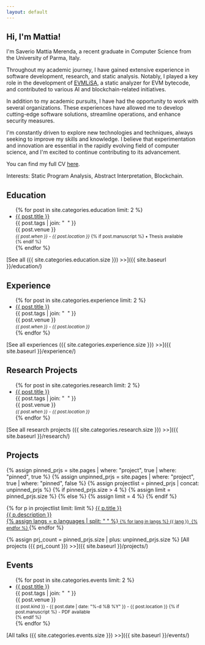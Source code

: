 ```yaml
---
layout: default
---
```


## Hi, I'm Mattia!

I'm Saverio Mattia Merenda, a recent graduate in Computer Science from the University of Parma, Italy.

Throughout my academic journey, I have gained extensive experience in software development, research, and static analysis. Notably, I played a key role in the development of [EVMLiSA](https://github.com/lisa-analyzer/evm-lisa), a static analyzer for EVM bytecode, and contributed to various AI and blockchain-related initiatives.

In addition to my academic pursuits, I have had the opportunity to work with several organizations. These experiences have allowed me to develop cutting-edge software solutions, streamline operations, and enhance security measures.

I'm constantly driven to explore new technologies and techniques, always seeking to improve my skills and knowledge. I believe that experimentation and innovation are essential in the rapidly evolving field of computer science, and I'm excited to continue contributing to its advancement.

<span class="subsect">You can find my full CV [here](cv.pdf)</span>.

<span class="subsect">Interests:</span> Static Program Analysis, Abstract Interpretation, Blockchain.

<!-- ----------------------- -->

## Education

<ul class="fa-ul">
{% for post in site.categories.education limit: 2 %}
	<li>
		<span class="fa-li"><i class="fas fa-university"></i></span>
		<a href="{{ post.url }}">{{ post.title }}</a><br/>
		<topic>{{ post.tags | join: "</topic>&nbsp;&nbsp;<topic>" }}</topic><br/>
		<venue>{{ post.venue }}</venue><br/>
		<small><i>{{ post.when }} - {{ post.location }}</i>
		{% if post.manuscript %}
			 • <i class="fas fa-file-pdf"></i> Thesis available<br/>
		{% endif %}
		</small>
	</li>
{% endfor %}
</ul>

[See all ({{ site.categories.education.size }}) >>]({{ site.baseurl }}/education/)

<!-- ----------------------- -->

## Experience

<ul class="fa-ul">
{% for post in site.categories.experience limit: 2 %}
	<li>
		<span class="fa-li"><i class="fas fa-briefcase"></i></span>
		<a href="{{ post.url }}">{{ post.title }}</a><br/>
		<topic>{{ post.tags | join: "</topic>&nbsp;&nbsp;<topic>" }}</topic><br/>
		<venue>{{ post.venue }}</venue><br/>
		<small><i>{{ post.when }} - {{ post.location }}</i></small>
	</li>
{% endfor %}
</ul>

[See all experiences ({{ site.categories.experience.size }}) >>]({{ site.baseurl }}/experience/)

<!-- ----------------------- -->

## Research Projects

<ul class="fa-ul">
{% for post in site.categories.research limit: 2 %}
	<li>
		<span class="fa-li"><i class="fas fa-brain"></i></i></span>
		<a href="{{ post.url }}">{{ post.title }}</a><br/>
		<topic>{{ post.tags | join: "</topic>&nbsp;&nbsp;<topic>" }}</topic><br/>
		<venue>{{ post.venue }}</venue><br/>
		<small><i>{{ post.when }} - {{ post.location }}</i></small>
	</li>
{% endfor %}
</ul>

[See all research projects ({{ site.categories.research.size }}) >>]({{ site.baseurl }}/research/)

<!-- ----------------------- -->

## Projects

{% assign pinned_prjs = site.pages | where: "project", true | where: "pinned", true %}
{% assign unpinned_prjs = site.pages | where: "project", true | where: "pinned", false %}
{% assign projectlist = pinned_prjs | concat: unpinned_prjs %}
{% if pinned_prjs.size > 4 %}
	{% assign limit = pinned_prjs.size %}
{% else %}
	{% assign limit = 4 %}
{% endif %}

<div class="project-box-wrapper">
{% for p in projectlist limit: limit %}
	<a href="{{ p.url }}" class="project-box">
		<i class="fas fa-laptop-code"></i> <span>{{ p.title }}</span><br/>
		<venue>{{ p.description }}</venue><br/>
		{% assign langs = p.languages | split: " " %}
		<small>
		{% for lang in langs %}
			<span class="language-dot {{ lang | downcase }}-dot"></span> {{ lang }}&nbsp;
		{% endfor %}
		</small>
	</a>
{% endfor %}
</div>
<p/>

{% assign prj_count = pinned_prjs.size | plus: unpinned_prjs.size %}
[All projects ({{ prj_count }}) >>]({{ site.baseurl }}/projects/)

<!-- ----------------------- -->

<!-- ## Publications

<ul class="fa-ul">
{% for post in site.categories.publications limit: 2 %}
	<li>
		<span class="fa-li"><i class="fas fa-book-open"></i></span>
		{{ post.authors }}. <a href="{{ post.url }}">{{ post.title }}</a><br/>
		<topic>{{ post.tags | join: "</topic>&nbsp;&nbsp;<topic>" }}</topic><br/>
		<venue>{{ post.venue }}</venue><br/>
		<small>{{ post.kind }} - {{ post.date | date: "%-d %B %Y" }} - {{ post.location }}
		{% if post.manuscript %}
			 • <i class="fas fa-file-pdf"></i> PDF available<br/>
		{% endif %}
		</small>
	</li>
{% endfor %}
</ul>

[All publications ({{ site.categories.publications.size }}) >>]({{ site.baseurl }}/publications/) -->

<!-- ----------------------- -->

<!-- ## Talks

<ul class="fa-ul">
{% for post in site.categories.talks limit: 2 %}
	<li>
		<span class="fa-li"><i class="fas fa-calendar-alt"></i></span>
		<a href="{{ post.url }}">{{ post.title }}</a><br/>
		<topic>{{ post.tags | join: "</topic>&nbsp;&nbsp;<topic>" }}</topic><br/>
		<venue>{{ post.venue }}</venue><br/>
		<small>{{ post.kind }} - {{ post.date | date: "%-d %B %Y" }} - {{ post.location }}
		{% if post.manuscript %}
			 • <i class="fas fa-file-pdf"></i> PDF available<br/>
		{% endif %}
		</small>
	</li>
{% endfor %}
</ul>

[All talks ({{ site.categories.talks.size }}) >>]({{ site.baseurl }}/talks/) -->

<!-- ----------------------- -->

## Events

<ul class="fa-ul">
{% for post in site.categories.events limit: 2 %}
	<li>
		<span class="fa-li"><i class="fas fa-calendar-day"></i></i></span>
		<a href="{{ post.url }}">{{ post.title }}</a><br/>
		<topic>{{ post.tags | join: "</topic>&nbsp;&nbsp;<topic>" }}</topic><br/>
		<venue>{{ post.venue }}</venue><br/>
		<small>{{ post.kind }} - {{ post.date | date: "%-d %B %Y" }} - {{ post.location }}
		{% if post.manuscript %}
			 - <i class="fas fa-file-pdf"></i> PDF available<br/>
		{% endif %}
		</small>
	</li>
{% endfor %}
</ul>

[All talks ({{ site.categories.events.size }}) >>]({{ site.baseurl }}/events/)
